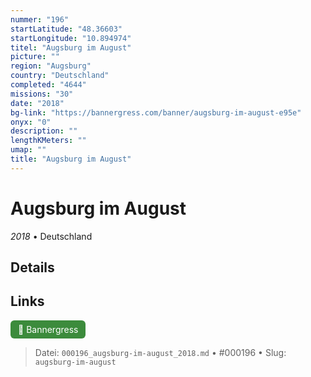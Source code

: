 ```yaml
---
nummer: "196"
startLatitude: "48.36603"
startLongitude: "10.894974"
titel: "Augsburg im August"
picture: ""
region: "Augsburg"
country: "Deutschland"
completed: "4644"
missions: "30"
date: "2018"
bg-link: "https://bannergress.com/banner/augsburg-im-august-e95e"
onyx: "0"
description: ""
lengthKMeters: ""
umap: ""
title: "Augsburg im August"
---
```

# Augsburg im August

*2018* • Deutschland



## Details







## Links
<div style="margin-top: 0.5em;">
<a href="https://bannergress.com/banner/augsburg-im-august-e95e" target="_blank" style="display:inline-block;margin-right:8px;padding:6px 12px;background-color:#3c8b3c;color:white;text-decoration:none;border-radius:6px;">🔗 Bannergress</a>

</div>


> Datei: `000196_augsburg-im-august_2018.md` • #000196 • Slug: `augsburg-im-august`
